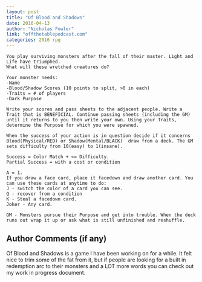 ```yaml
---
layout: post
title: "Of Blood and Shadows"
date: 2016-04-13
author: "Nicholas Fowler"
link: "offthetablepodcast.com"
categories: 2016 rpg
---
```

```
You play surviving monsters after the fall of their master. Light and Life have triumphed. 
What will these wretched creatures do? 

Your monster needs:
-Name
-Blood/Shadow Scores (10 points to split, >0 in each)
-Traits = # of players
-Dark Purpose

Write your scores and pass sheets to the adjacent people. Write a Trait that is BENEFICIAL. Continue passing sheets (including the GM) until it returns to you then write your own. Using your Traits, determine the Purpose for which you were spawned.

When the success of your action is in question decide if it concerns Blood(Physical/RED) or Shadow(Mental/BLACK)  draw from a deck. The GM sets difficulty from 10(easy) to 1(insane). 

Success = Color Match + <= Difficulty.
Partial Success = with a cost or condition

A = 1. 
If you draw a face card, place it facedown and draw another card. You can use these cards at anytime to do:
J - switch the color of a card you can see.
Q - recover from a condition
K - Steal a facedown card.
Joker - Any card.

GM - Monsters pursue their Purpose and get into trouble. When the deck runs out wrap it up or ask what is still unfinished and reshuffle.
```
## Author Comments (if any)

Of Blood and Shadows is a game I have been working on for a while. It felt nice to trim some of the fat from it, but if people are looking for a built in redemption arc to their monsters and a LOT more words you can check out my work in progress document.
